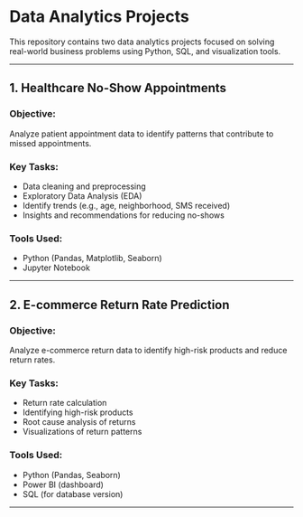 # Data Analytics Projects

This repository contains two data analytics projects focused on solving real-world business problems using Python, SQL, and visualization tools.

---

## 1. Healthcare No-Show Appointments

### Objective:
Analyze patient appointment data to identify patterns that contribute to missed appointments.

### Key Tasks:
- Data cleaning and preprocessing
- Exploratory Data Analysis (EDA)
- Identify trends (e.g., age, neighborhood, SMS received)
- Insights and recommendations for reducing no-shows

### Tools Used:
- Python (Pandas, Matplotlib, Seaborn)
- Jupyter Notebook

---

## 2. E-commerce Return Rate Prediction

### Objective:
Analyze e-commerce return data to identify high-risk products and reduce return rates.

### Key Tasks:
- Return rate calculation
- Identifying high-risk products
- Root cause analysis of returns
- Visualizations of return patterns

### Tools Used:
- Python (Pandas, Seaborn)
- Power BI (dashboard)
- SQL (for database version)

---


